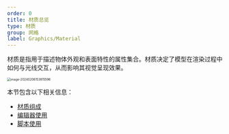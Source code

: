 ```yaml
---
order: 0
title: 材质总览
type: 材质
group: 网格
label: Graphics/Material
---
```


材质是指用于描述物体外观和表面特性的属性集合。材质决定了模型在渲染过程中如何与光线交互，从而影响其视觉呈现效果。

<img src="https://gw.alipayobjects.com/zos/OasisHub/a3f74864-241e-4cd8-9ad4-733c2a0b2cc2/image-20240206153815596.png" alt="image-20240206153815596" style="zoom:50%;" />

本节包含以下相关信息：

- [材质组成](${docs}graphics-material-composition)
- [编辑器使用](${docs}graphics-material-editor)
- [脚本使用](${docs}graphics-material-script)
